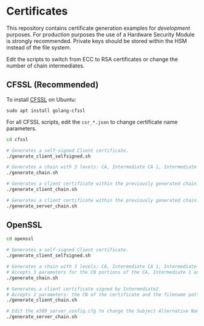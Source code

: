 # Certificates

This repository contains certificate generation examples for _development_ purposes.
For production purposes the use of a Hardware Security Module is strongly recommended. Private keys should be stored within the HSM instead of the file system.

Edit the scripts to switch from ECC to RSA certificates or change the number of chain intermediates.

## CFSSL (Recommended)

To install [CFSSL](https://github.com/cloudflare/cfssl) on Ubuntu: 

`sudo apt install golang-cfssl`

For all CFSSL scripts, edit the `csr_*.json` to change certificate name parameters.

```sh
cd cfssl

# Generates a self-signed Client certificate.
./generate_client_selfsigned.sh

# Generates a chain with 3 levels: CA, Intermediate CA 1, Intermediate CA 2
./generate_chain.sh

# Generates a client certificate within the previously generated chain.
./generate_client_chain.sh

# Generates a client certificate within the previously generated chain.
./generate_server_chain.sh

```


## OpenSSL

```sh
cd openssl

# Generates a self-signed Client certificate.
./generate_client_selfsigned.sh

# Generates a chain with 3 levels: CA, Intermediate CA 1, Intermediate CA 2
# Accepts 3 parameters for the CN portions of the CA, Intermediate 1 and Intermediate 2 in this order)
./generate_chain.sh

# Generates a client certificate signed by Intermediate2
# Accepts 2 parameters: the CN of the certificate and the filename pattern (default "client1"). Generates client1.pem and client1_key.pem
./generate_client_chain.sh

# Edit the x509_server_config.cfg to change the Subject Alternative Name fields
./generate_server_chain.sh
```
